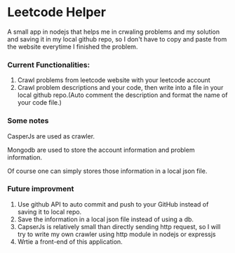 # Leetcode Helper

A small app in nodejs that helps me in crwaling problems and my solution and saving it in my local github repo, so I don't have to copy and paste from the website everytime I finished the problem.



### Current Functionalities:

1. Crawl problems from leetcode website with your leetcode account
2. Crawl problem descriptions and your code, then write into a file in your local github repo.(Auto comment the description and format the name of your code file.)



### Some notes 

CasperJs are used as crawler.

Mongodb are used to store the account information and problem information.

Of course one can simply stores those information in a local json file.



### Future improvment

1. Use github API to auto commit and push to your GitHub instead of saving it to local repo.
2. Save the information in a local json file instead of using a db.
3. CapserJs is relatively small than directly sending http request, so I will try to write my own crawler using http module in nodejs or expressjs
4. Wrtie a front-end of this application.









